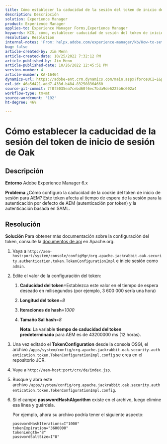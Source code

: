 ```yaml
---
title: Cómo establecer la caducidad de la sesión del token de inicio de sesión de Oak
description: Descripción
solution: Experience Manager
product: Experience Manager
applies-to: Experience Manager Forms,Experience Manager
keywords: KCS, cómo, establecer caducidad de sesión del token de inicio de sesión de Oak, AEM, Adobe Experience Manager, Adobe Experience Manager Forms
resolution: Resolution
internal-notes: 'From: helpx.adobe.com/experience-manager/kb/How-to-set-token-session-expiration-AEM.html'
bug: false
article-created-by: Jim Menn
article-created-date: 10/25/2022 7:32:12 PM
article-published-by: Jim Menn
article-published-date: 10/26/2022 12:45:51 PM
version-number: 4
article-number: KA-16464
dynamics-url: https://adobe-ent.crm.dynamics.com/main.aspx?forceUCI=1&pagetype=entityrecord&etn=knowledgearticle&id=a555c5b5-9b54-ed11-bba2-6045bd006b4b
exl-id: 46a5d421-add7-433d-b484-832508364660
source-git-commit: 7f0f5035ea7cebd60f6ec7bda9de6225b6c602a4
workflow-type: tm+mt
source-wordcount: '192'
ht-degree: 46%

---
```


# Cómo establecer la caducidad de la sesión del token de inicio de sesión de Oak

## Descripción


<b>Entorno</b>
Adobe Experience Manager 6.x

<b>Problema</b>
¿Cómo configuro la caducidad de la cookie del token de inicio de sesión para AEM?
Este token afecta al tiempo de espera de la sesión para la autenticación por defecto de AEM (autenticación por token) y la autenticación basada en SAML.






## Resolución


<b>Solución</b>
Para obtener más documentación sobre la configuración del token, consulte la [documentos de api](https://jackrabbit.apache.org/oak/docs/apidocs/org/apache/jackrabbit/oak/security/authentication/token/TokenConfigurationImpl.html) en Apache.org.

1. Vaya a `http://aem-host:port/system/console/configMgr/org.apache.jackrabbit.oak.security.authentication.token.TokenConfigurationImpl` e inicie sesión como `admin`.
2. Edite el valor de la configuración del token:

   1. <b>Caducidad del token</b>=Establezca este valor en el tiempo de espera deseado en milisegundos (por ejemplo, 3 600 000 sería una hora)
   2. <b>Longitud del token</b>=*8*
   3. <b>Iteraciones de hash</b>=*1000*
   4. <b>Tamaño Sal hash</b>=*8*

      <b>Nota:</b> La variable <b>tiempo de caducidad del token predeterminado</b> para AEM es de 43200000 ms (12 horas).
3. Una vez editado el <b>TokenConfiguration</b> desde la consola OSGI, el archivo<b> </b>`/apps/system/config/org.apache.jackrabbit.oak.security.authentication.token.TokenConfigurationImpl.config`<b> </b>se crea en el repositorio JCR.
4. Vaya a `http://aem-host:port/crx/de/index.jsp`.
5. Busque y abra este archivo `/apps/system/config/org.apache.jackrabbit.oak.security.authentication.token.TokenConfigurationImpl.config`.
6. Si el campo <b>passwordHashAlgorithm</b> existe en el archivo, luego elimine esa línea y guárdela.

   Por ejemplo, ahora su archivo podría tener el siguiente aspecto:


   ```
   passwordHashIterations=I"1000"
   tokenExpiration="3600000"
   tokenLength="8"
   passwordSaltSize=I"8"
   ```
